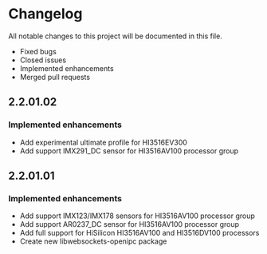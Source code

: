 # Changelog

All notable changes to this project will be documented in this file.

- Fixed bugs
- Closed issues
- Implemented enhancements
- Merged pull requests


## 2.2.01.02

### Implemented enhancements

- Add experimental ultimate profile for HI3516EV300
- Add support IMX291_DC sensor for HI3516AV100 processor group


## 2.2.01.01

### Implemented enhancements

- Add support IMX123/IMX178 sensors for HI3516AV100 processor group
- Add support AR0237_DC sensor for HI3516AV100 processor group
- Add full support for HiSilicon HI3516AV100 and HI3516DV100 processors
- Create new libwebsockets-openipc package
